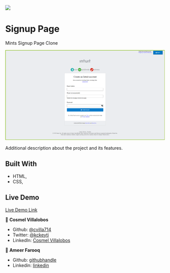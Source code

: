 ![](https://img.shields.io/badge/Microverse-blueviolet)

# Signup Page

Mints Signup Page Clone

![screenshot](./css/pics/mainss.png)

Additional description about the project and its features.

## Built With

- HTML,
- CSS,

## Live Demo

[Live Demo Link](https://rawcdn.githack.com/bot-killer-cpu/HtmlForm/a78aee5194c1651861d3d210cf8a00a0388057d4/index.html)

👤 **Cosmel Villalobos**

- Github: [@cvilla714](https://github.com/cvilla714)
- Twitter: [@kckeyti](https://twitter.com/kckeyti)
- LinkedIn: [Cosmel Villalobos](https://www.linkedin.com/in/cosvilla/)

👤 **Ameer Farooq**

- Github: [githubhandle](https://github.com/bot-killer-dot)
- Linkedin: [linkedin](https://www.linkedin.com/in/ameer-farooq1/)
